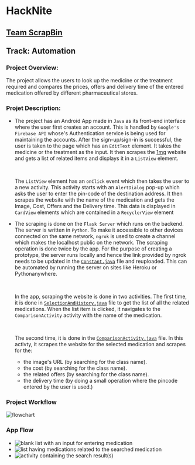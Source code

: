 # HackNite
<h2><u>Team ScrapBin</u>
<br><br>
Track: Automation</h2>
<h3>Project Overview:</h3>
<p>The project allows the users to look up the medicine or the treatment required and compares the prices, offers and delivery time of the entered medication offered by different pharmaceutical stores.</p>
<h3>Projet Description:</h3>
<ul>
  <li>
    <p>The project has an Android App made in <code>Java</code> as its front-end interface where the user first creates an account. This is handled by <code>Google's Firebase API</code> whose's Authentication service is being used for maintaining the accounts. After the sign-up/sign-in is successful, the user is taken to the page which has an <code>EditText</code> element. It takes the medicine or the treatment as the input. It then scrapes the <a href="1mg.com">1mg</a> website and gets a list of related items and displays it in a <code>ListView</code> element.</p>
    <br>
    <p>The <code>ListView</code> element has an <code>onClick</code> event which then takes the user to a new activity. This activity starts with an <code>AlertDialog</code> pop-up which asks the user to enter the pin-code of the destination address. It then scrapes the website with the name of the medication and gets the Image, Cost, Offers and the Delivery time. This data is displayed in <code>CardView</code> elements which are contained in a <code>RecyclerView</code> element</p>
  </li>
  <li>
    <p>The scraping is done on the <code>Flask Server</code> which runs on the backend. The server is written in <code>Python</code>. To make it accessible to other devices connected on the same network, <code>ngrok</code> is used to create a channel which makes the localhost public on the network. The scraping operation is done twice by the app. For the purpose of creating a prototype, the server runs locally and hence the link provided by ngrok needs to be updated in the <code><a href="https://github.com/SoardRaspi/HackNite/blob/main/Android%20App/app/src/main/java/com/example/hacknite/Constants.java">Constant.java</a></code> file and reuploaded. This can be automated by running the server on sites like Heroku or Pythonanywhere.</p>
    <br>
    <p>In the app, scraping the website is done in two activities. The first time, it is done in <code><a href="https://github.com/SoardRaspi/HackNite/blob/main/Android%20App/app/src/main/java/com/example/hacknite/SelectionAndHistory.java">SelectionAndHistory.java</a></code> file to get the list of all the related medications. When the list item is clicked, it navigates to the <code>ComparisonActivity</code> activity with the name of the medication.</p>
    <br>
    <p>The second time, it is done in the <code><a href="https://github.com/SoardRaspi/HackNite/blob/main/Android%20App/app/src/main/java/com/example/hacknite/ComparisonActivity.java">ComparisonActivity.java</a></code> file. In this activty, it scrapes the website for the selected medication and scrapes for the:</p>
    <ul>
      <li>the image's URL (by searching for the class name).</li>
      <li>the cost (by searching for the class name).</li>
      <li>the related offers (by searching for the class name).</li>
      <li>the delivery time (by doing a small operation where the pincode entered by the user is used.)</li>
    </ul>
  </li>
</ul>
<h3>Project Workflow</h3>
<img alt="flowchart" src="https://github.com/SoardRaspi/HackNite/blob/main/Screenshot%202023-04-18%20at%2012.04.10%20AM.png">
<h3>App Flow</h3>
<ul>
  <li><img alt="blank list with an input for entering medication" src="https://github.com/SoardRaspi/HackNite/blob/main/Screenshot_20230417-232419.png"></li>
  <li><img alt="list having medications related to the searched medication" src="https://github.com/SoardRaspi/HackNite/blob/main/Screenshot_20230417-232348.png"></li>
  <li><img alt="activity containing the search result(s)" src="https://github.com/SoardRaspi/HackNite/blob/main/Screenshot_20230417-232342.png"></li>
</ul>
